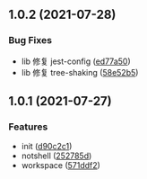 ## 1.0.2 (2021-07-28)

### Bug Fixes

-   lib 修复 jest-config ([ed77a50](https://github.com/czzczz/zbf-workspace/commit/ed77a5084959f3184eea0069dffff3ce075a35a6))
-   lib 修复 tree-shaking ([58e52b5](https://github.com/czzczz/zbf-workspace/commit/58e52b55c65486306ce8eaff083797d11e7c813c))

## 1.0.1 (2021-07-27)

### Features

-   init ([d90c2c1](https://github.com/czzczz/zbf-workspace/commit/d90c2c10af60f01ee80b2a64d5ba3c370f762223))
-   notshell ([252785d](https://github.com/czzczz/zbf-workspace/commit/252785d3b0f4b41429bca3d7bd7517ef005238da))
-   workspace ([571ddf2](https://github.com/czzczz/zbf-workspace/commit/571ddf247e885d233813f28d27834018937187ab))
